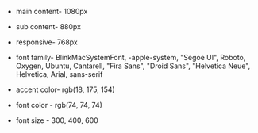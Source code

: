 - main content- 1080px
- sub content- 880px
- responsive- 768px

- font family-
    BlinkMacSystemFont, -apple-system, "Segoe UI", Roboto, Oxygen, Ubuntu, Cantarell, "Fira Sans", "Droid Sans", "Helvetica Neue", Helvetica, Arial, sans-serif

- accent color- rgb(18, 175, 154)
- font color - rgb(74, 74, 74)
- font size - 300, 400, 600